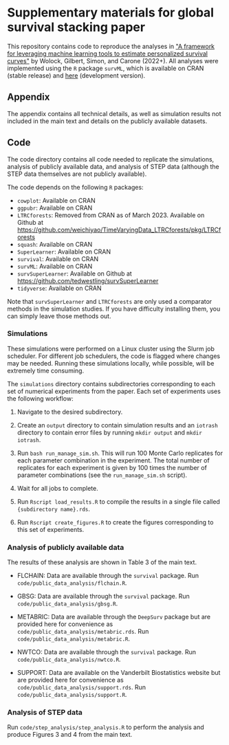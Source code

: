 # Supplementary materials for global survival stacking paper

This repository contains code to reproduce the analyses in ["A framework for leveraging machine learning tools to estimate personalized survival curves"](https://arxiv.org/abs/2211.03031) by Wolock, Gilbert, Simon, and Carone (2022+). All analyses were implemented using the `R` package `survML`, which is available on CRAN (stable release) and [here](https://github.com/cwolock/survML) (development version).

## Appendix

The appendix contains all technical details, as well as simulation results not included in the main text and details on the publicly available datasets. 

## Code

The code directory contains all code needed to replicate the simulations, analysis of publicly available data, and analysis of STEP data (although the STEP data themselves are not publicly available). 

The code depends on the following `R` packages: 

* `cowplot`: Available on CRAN
* `ggpubr`: Available on CRAN
* `LTRCforests`: Removed from CRAN as of March 2023. Available on Github at https://github.com/weichiyao/TimeVaryingData_LTRCforests/pkg/LTRCforests
* `squash`: Available on CRAN
* `SuperLearner`: Available on CRAN
* `survival`: Available on CRAN
* `survML`: Available on CRAN
* `survSuperLearner`: Available on Github at https://github.com/tedwestling/survSuperLearner
* `tidyverse`: Available on CRAN

Note that `survSuperLearner` and `LTRCforests` are only used a comparator methods in the simulation studies. If you have difficulty installing them, you can simply leave those methods out. 

### Simulations

These simulations were performed on a Linux cluster using the Slurm job scheduler. For different job schedulers, the code is flagged where changes may be needed. Running these simulations locally, while possible, will be extremely time consuming. 

The `simulations` directory contains subdirectories corresponding to each set of numerical experiments from the paper. Each set of experiments uses the following workflow: 

1. Navigate to the desired subdirectory. 

2. Create an `output` directory to contain simulation results and an `iotrash` directory to contain error files by running `mkdir output` and `mkdir iotrash`.  

3. Run `bash run_manage_sim.sh`. This will run 100 Monte Carlo replicates for each parameter combination in the experiment. The total number of replicates for each experiment is given by 100 times the number of parameter combinations (see the `run_manage_sim.sh` script).  

4. Wait for all jobs to complete. 

5. Run `Rscript load_results.R` to compile the results in a single file called `{subdirectory name}.rds`. 

6. Run `Rscript create_figures.R` to create the figures corresponding to this set of experiments. 

### Analysis of publicly available data

The results of these analysis are shown in Table 3 of the main text. 

* FLCHAIN: Data are available through the `survival` package. Run `code/public_data_analysis/flchain.R`. 

* GBSG: Data are available through the `survival` package. Run `code/public_data_analysis/gbsg.R`.

* METABRIC: Data are available through the `DeepSurv` package but are provided here for convenience as `code/public_data_analysis/metabric.rds`. Run `code/public_data_analysis/metabric.R`. 

* NWTCO: Data are available through the `survival` package. Run `code/public_data_analysis/nwtco.R`.

* SUPPORT: Data are available on the Vanderbilt Biostatistics website but are provided here for convenience as `code/public_data_analysis/support.rds`. Run `code/public_data_analysis/support.R`. 

### Analysis of STEP data

Run `code/step_analysis/step_analysis.R` to perform the analysis and produce Figures 3 and 4 from the main text. 
